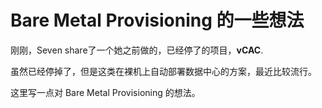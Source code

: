 # Bare Metal Provisioning 的一些想法
刚刚，Seven share了一个她之前做的，已经停了的项目，**vCAC**.

虽然已经停掉了，但是这类在裸机上自动部署数据中心的方案，最近比较流行。

这里写一点对 Bare Metal Provisioning 的想法。
